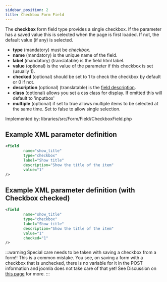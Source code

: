 ```yaml
---
sidebar_position: 2
title: Checkbox Form Field
---
```


The **checkbox** form field type provides a single checkbox. If the parameter has a saved value this is selected when the page is first loaded. If not, the default value (if any) is selected.

- **type** (mandatory) must be *checkbox*.
- **name** (mandatory) is the unique name of the field.
- **label** (mandatory) (translatable) is the field html label.
- **value** (optional) is the value of the parameter if this checkbox is set (usually 1).
- **checked** (optional) should be set to 1 to check the checkbox by default or 0 if not.
- **description** (optional) (translatable) is the [field description](../standard-form-field-attributes.md#description).
- **class** (optional) allows you set a css class for display. If omitted this will default to 'inputbox'
- **multiple** (optional) if set to true allows multiple items to be selected at the same time. Set to false to allow single selection.

Implemented by: libraries/src/Form/Field/CheckboxField.php

## Example XML parameter definition

```xml
<field
        name="show_title" 
        type="checkbox" 
        label="Show title" 
        description="Show the title of the item" 
        value="1"
/>
```

## Example XML parameter definition (with Checkbox checked)

```xml
<field
        name="show_title" 
        type="checkbox" 
        label="Show title" 
        description="Show the title of the item" 
        value="1"
        checked="1"
/>
```

:::warning 
  Special care needs to be taken with saving a checkbox from a form!! This is a common mistake.
You see, on saving a form with a checkbox that is unchecked, there is no variable for it in the POST information and joomla does not take care of that yet!
See Discussion on [this page](https://docs.joomla.org/Talk:Checkbox_form_field_type) for more.
:::